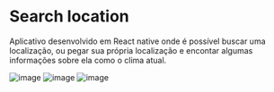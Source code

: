 # Search location

Aplicativo desenvolvido em React native onde é possível buscar uma localização, ou pegar sua própria localização e encontar algumas informações sobre ela como o clima atual.

![image](https://user-images.githubusercontent.com/57021668/135265252-22aa0f79-27d2-4f62-9869-4c1a7ccacd27.png)
![image](https://user-images.githubusercontent.com/57021668/135265612-bcd27d58-9776-4730-8fde-0542c129be87.png)
![image](https://user-images.githubusercontent.com/57021668/135265572-f0f10675-5b8b-43fc-8662-7af20c5fc5f8.png)


